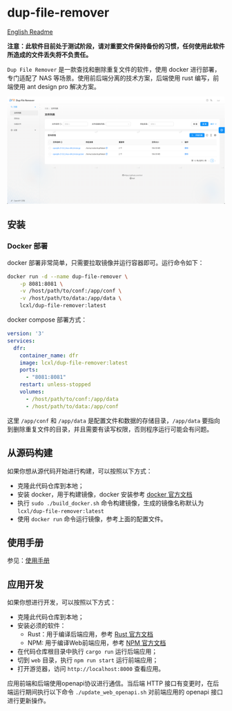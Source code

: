 # dup-file-remover

[English Readme](./README.md)

**注意：此软件目前处于测试阶段，请对重要文件保持备份的习惯，任何使用此软件所造成的文件丢失将不负责任。**

`Dup File Remover` 是一款查找和删除重复文件的软件，使用 docker 进行部署，专门适配了 NAS 等场景。使用前后端分离的技术方案，后端使用 rust 编写，前端使用 ant design pro 解决方案。

![filelist](./docs/images/filelist_cn.png)

## 安装

### Docker 部署

docker 部署非常简单，只需要拉取镜像并运行容器即可。运行命令如下：
```bash
docker run -d --name dup-file-remover \
    -p 8081:8081 \
    -v /host/path/to/conf:/app/conf \
    -v /host/path/to/data:/app/data \
    lcxl/dup-file-remover:latest
```

docker compose 部署方式：
```yaml
version: '3'
services:
  dfr:
    container_name: dfr
    image: lcxl/dup-file-remover:latest
    ports:
      - "8081:8081"
    restart: unless-stopped
    volumes:
      - /host/path/to/conf:/app/data
      - /host/path/to/data:/app/conf
```

这里 `/app/conf` 和 `/app/data` 是配置文件和数据的存储目录，`/app/data` 要指向到删除重复文件的目录，并且需要有读写权限，否则程序运行可能会有问题。

## 从源码构建

如果你想从源代码开始进行构建，可以按照以下方式：

* 克隆此代码仓库到本地；
* 安装 docker，用于构建镜像，docker 安装参考 [docker 官方文档](https://docs.docker.com/engine/install/)
* 执行 `sudo ./build_docker.sh` 命令构建镜像，生成的镜像名称默认为 `lcxl/dup-file-remover:latest`
* 使用 `docker run` 命令运行镜像，参考上面的配置文件。

## 使用手册

参见：[使用手册](./docs/USAGE_CN.md)

## 应用开发

如果你想进行开发，可以按照以下方式：
* 克隆此代码仓库到本地；
* 安装必须的软件：
    * Rust：用于编译后端应用，参考 [Rust 官方文档](https://www.rust-lang.org/learn/get-started)
    * NPM: 用于编译Web前端应用，参考 [NPM 官方文档](https://docs.npmjs.com/downloading-and-installing-node-js-and-npm)
* 在代码仓库根目录中执行 `cargo run` 运行后端应用；
* 切到 `web` 目录，执行 `npm run start` 运行前端应用；
* 打开游览器，访问 `http://localhost:8000` 查看应用。

应用前端和后端使用openapi协议进行通信。当后端 HTTP 接口有变更时，在后端运行期间执行以下命令 `./update_web_openapi.sh` 对前端应用的 openapi 接口进行更新操作。